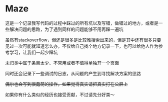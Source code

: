# Maze

这是一个记录我写代码的过程中踩过的所有坑以及写错，做错过的地方，或者是一些解决问题的思路，为了遇到同样的问题能够不用再踩一遍坑

虽然有stackoverflow，但还是很多是比较难搜索出来的，但是其中还有很多只要见过一次可能就知道怎么办，不仅给自己找个地方记录一下，也可以给他人作为参考学习，让我们一起少踩坑

未归类中属于条目太少、不常用或者不值得单独开一个页面

同时还会记录下一些调试的日志，从问题的产生到寻找解决方案的思路

~~偶尔也会写到很蠢萌的操作，如果觉得真实请把真实打在公屏上~~

如果你有什么类似的经历也接受贡献，不过请先分好类～

